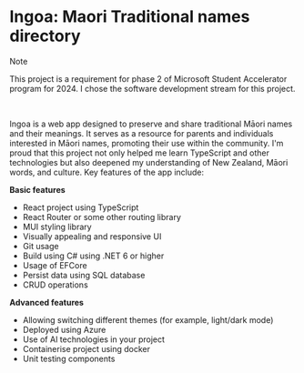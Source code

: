 <h1>Ingoa: Maori Traditional names directory</h1>

> [!NOTE]
> This project is a requirement for phase 2 of Microsoft Student Accelerator program for 2024. I chose the software development stream for this project.



<br>
<p>
  Ingoa is a web app designed to preserve and share traditional Māori names and their meanings. It serves as a resource for parents and individuals interested in Māori names, promoting their use within the community. I'm proud that this project not only helped me learn TypeScript and other technologies but also deepened my understanding of New Zealand, Māori words, and culture. Key features of the app include:
</p>

**Basic features**

* React project using TypeScript
* React Router or some other routing library
* MUI styling library
* Visually appealing and responsive UI
* Git usage
* Build using C# using .NET 6 or higher
* Usage of EFCore
* Persist data using SQL database
* CRUD operations

**Advanced features**
* Allowing switching different themes (for example, light/dark mode)
* Deployed using Azure
* Use of AI technologies in your project
* Containerise project using docker
* Unit testing components
